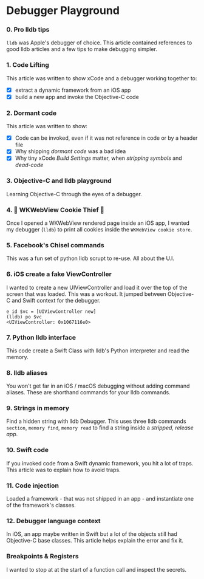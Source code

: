 # Debugger Playground

### 0. Pro lldb tips
`lldb` was Apple's debugger of choice. This article contained references to good lldb articles and a few tips to make debugging simpler.

### 1. Code Lifting
This article was written to show xCode and a debugger working together to:
- [x] extract a dynamic framework from an iOS app
- [x] build a new app and invoke the Objective-C code

### 2. Dormant code
This article was written to show:
- [x] Code can be invoked, even if it was not reference in code or by a header file
- [x] Why shipping _dormant code_ was a bad idea
- [x] Why tiny xCode _Build Settings_ matter, when _stripping symbols_ and _dead-code_

### 3. Objective-C and lldb playground
Learning Objective-C through the eyes of a debugger.

### 4. 🍪 WKWebView Cookie Thief 🍪
Once I opened a WKWebView rendered page inside an iOS app, I wanted my debugger (`lldb`) to print all cookies inside the `WKWebView cookie store`.

### 5. Facebook's Chisel commands
This was a fun set of python lldb scrupt to re-use. All about the U.I.

### 6. iOS create a fake ViewController
I wanted to create a new UIViewController and load it over the top of the screen that was loaded.  This was a workout.  It jumped between Objective-C and Swift context for the debugger.
```
e id $vc = [UIViewController new]
(lldb) po $vc
<UIViewController: 0x1067116e0>
```
### 7. Python lldb interface
This code create a Swift Class with lldb's Python interpreter and read the memory.

### 8. lldb aliases
You won't get far in an iOS / macOS debugging without adding command aliases. These are shorthand commands for your lldb commands.

### 9. Strings in memory
Find a hidden string with lldb Debugger.  This uses three lldb commands `section`, `memory find`, `memory read` to find a string inside a _stripped, release app_.

### 10. Swift code
If you  invoked code from a Swift dynamic framework, you hit a lot of traps.  This article was to explain how to avoid traps.

### 11. Code injection
Loaded a framework - that was not shipped in an app - and instantiate one of the framework's classes.

### 12. Debugger language context
In iOS, an app maybe written in Swift but a lot of the objects still had Objective-C base classes.  This article helps explain the error and fix it.

### Breakpoints & Registers
I wanted to stop at at the start of a function call and inspect the secrets.
